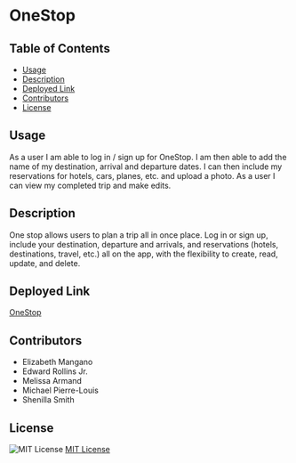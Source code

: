 # OneStop

## Table of Contents

* [Usage](##Usage)
* [Description](##Description)
* [Deployed Link](##Deployed-Link)
* [Contributors](##Contributors)
* [License](##License)


## Usage
As a user I am able to log in / sign up for OneStop.
I am then able to add the name of my destination, arrival and departure dates.
I can then include my reservations for hotels, cars, planes, etc. and upload a photo.
As a user I can view my completed trip and make edits.

## Description
One stop allows users to plan a trip all in once place. 
Log in or sign up, include your destination, departure and arrivals, and reservations (hotels, destinations, travel, etc.) all on the app, with the flexibility to create, read, update, and delete. 

## Deployed Link

[OneStop](https://dashboard.heroku.com/apps/onestop-us)

## Contributors

* Elizabeth Mangano
* Edward Rollins Jr.
* Melissa Armand
* Michael Pierre-Louis
* Shenilla Smith

## License
 ![MIT License](https://img.shields.io/badge/License-MIT-yellow.svg)
  [MIT License](https://opensource.org/licenses/MIT)
